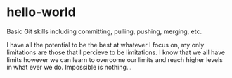 # hello-world
Basic Git skills including committing, pulling, pushing, merging, etc.

I have all the potential to be the best at whatever I focus on, my only limitations are those that I percieve to be limitations. I know that we all have limits however we can learn to overcome our limits and reach higher levels in what ever we do. Impossible is nothing...
